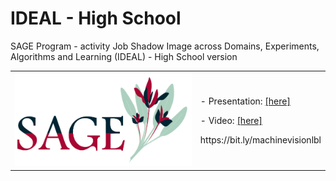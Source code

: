 # IDEAL - High School
SAGE Program - activity Job Shadow
Image across Domains, Experiments, Algorithms and Learning (IDEAL) - High School version

<table border="0">
 <tr>
    <td><img src="sage_logo.png" width="400">
    </td>
    <td>
     <p>
      - Presentation: <a href=SAGE_dani_vision.pdf>[here]</a>
      <p>
      - Video: <a href=schedule.pdf>[here]</a>
       <p>
        https://bit.ly/machinevisionlbl
      </td>
 </tr>
</table>

